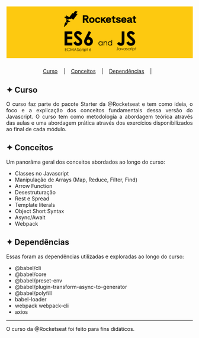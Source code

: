 <h1 align="center">
    <img alt="Logo" title="Logo" src="img/logo.png" width="700px" />
</h1>

<p align="center">
  <a href="#-curso">Curso</a>
  &nbsp;&nbsp;&nbsp;|&nbsp;&nbsp;&nbsp;
  <a href="#-conceitos">Conceitos</a>
  &nbsp;&nbsp;&nbsp;|&nbsp;&nbsp;&nbsp;
  <a href="#-dependencias">Dependências</a>
  &nbsp;&nbsp;&nbsp;|&nbsp;&nbsp;&nbsp;
</p>

## ✦ Curso
<p align="justify">
O curso faz parte do pacote Starter da @Rocketseat e tem como ideia, o foco e a explicação dos conceitos fundamentais dessa versão do Javascript. O curso tem como metodologia a abordagem teórica através das aulas e uma abordagem prática através dos exercícios disponibilizados ao final de cada módulo.
</p>

## ✦ Conceitos
Um panorâma geral dos conceitos abordados ao longo do curso:
- Classes no Javascript
- Manipulação de Arrays (Map, Reduce, Filter, Find)
- Arrow Function
- Desestruturação
- Rest e Spread
- Template literals
- Object Short Syntax
- Async/Await
- Webpack

## ✦ Dependências
Essas foram as dependências utilizadas e exploradas ao longo do curso:
- @babel/cli
- @babel/core
- @babel/preset-env
- @babel/plugin-transform-async-to-generator
- @babel/polyfill
- babel-loader
- webpack webpack-cli
- axios

---
<p align="justify">
O curso da @Rocketseat foi feito para fins didáticos.
</p>
